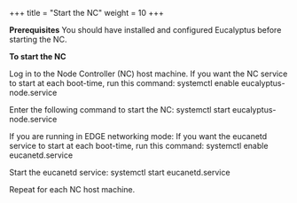 +++
title = "Start the NC"
weight = 10
+++

**Prerequisites** You should have installed and configured Eucalyptus before starting the NC. 

**To start the NC** 

Log in to the Node Controller (NC) host machine. If you want the NC service to start at each boot-time, run this command: 
    systemctl enable eucalyptus-node.service

Enter the following command to start the NC: 
    systemctl start eucalyptus-node.service

If you are running in EDGE networking mode: If you want the eucanetd service to start at each boot-time, run this command: 
    systemctl enable eucanetd.service

Start the eucanetd service: 
    systemctl start eucanetd.service

Repeat for each NC host machine. 